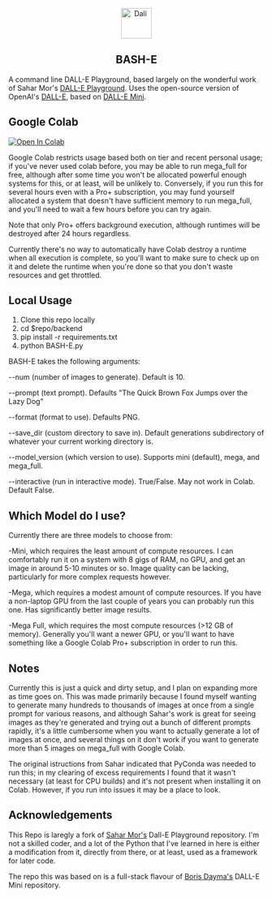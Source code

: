 <p align="center">
<img src="https://emojipedia-us.s3.dualstack.us-west-1.amazonaws.com/thumbs/240/apple/285/woman-artist_1f469-200d-1f3a8.png" width="60" alt="Dali">
  <h2 align="center">BASH-E</h2>
</p>

A command line DALL-E Playground, based largely on the wonderful work of Sahar Mor's [DALL-E Playground](https://github.com/saharmor/dalle-playground).  Uses the open-source version of
OpenAI's [DALL-E](https://openai.com/blog/dall-e/), based on [DALL-E Mini](https://github.com/borisdayma/dalle-mini).

## Google Colab

[![Open In Colab](https://colab.research.google.com/assets/colab-badge.svg)](https://colab.research.google.com/github/trekkie1701c/BASH-E/blob/main/backend/BASH-E%20Notebook.ipynb)

Google Colab restricts usage based both on tier and recent personal usage; if you've never used colab before, you may be able to run mega_full for free, although after some time you won't be allocated powerful enough systems for this, or at least, will be unlikely to.  Conversely, if you run this for several hours even with a Pro+ subscription, you may fund yourself allocated a system that doesn't have sufficient memory to run mega_full, and you'll need to wait a few hours before you can try again.

Note that only Pro+ offers background execution, although runtimes will be destroyed after 24 hours regardless.

Currently there's no way to automatically have Colab destroy a runtime when all execution is complete, so you'll want to make sure to check up on it and delete the runtime when you're done so that you don't waste resources and get throttled.

## Local Usage

1.  Clone this repo locally
2.  cd $repo/backend
3.  pip install -r requirements.txt
4.  python BASH-E.py

BASH-E takes the following arguments:

--num (number of images to generate).  Default is 10.

--prompt (text prompt).  Defaults "The Quick Brown Fox Jumps over the Lazy Dog"

--format (format to use).  Defaults PNG.

--save_dir (custom directory to save in).  Default generations subdirectory of whatever your current working directory is.

--model_version (which version to use).  Supports mini (default), mega, and mega_full.

--interactive (run in interactive mode).  True/False.  May not work in Colab.  Default False.

## Which Model do I use?

Currently there are three models to choose from:

-Mini, which requires the least amount of compute resources.  I can comfortably run it on a system with 8 gigs of RAM, no GPU, and get an image in around 5-10 minutes or so.  Image quality can be lacking, particularly for more complex requests however.

-Mega, which requires a modest amount of compute resources.  If you have a non-laptop GPU from the last couple of years you can probably run this one.  Has significantly better image results.

-Mega Full, which requires the most compute resources (>12 GB of memory).  Generally you'll want a newer GPU, or you'll want to have something like a Google Colab Pro+ subscription in order to run this.

## Notes

Currently this is just a quick and dirty setup, and I plan on expanding more as time goes on.  This was made primarily because I found myself wanting to generate many hundreds to thousands of images at once from a single prompt for various reasons, and although Sahar's work is great for seeing images as they're generated and trying out a bunch of different prompts rapidly, it's a little cumbersome when you want to actually generate a lot of images at once, and several things on it don't work if you want to generate more than 5 images on mega_full with Google Colab.

The original istructions from Sahar indicated that PyConda was needed to run this; in my clearing of excess requirements I found that it wasn't necessary (at least for CPU builds) and it's not present when installing it on Colab.  However, if you run into issues it may be a place to look.

## Acknowledgements

This Repo is laregly a fork of [Sahar Mor's](https;//github.com/saharmor) Dall-E Playground repository.  I'm not a skilled coder, and a lot of the Python that I've learned in here is either a modification from it, directly from there, or at least, used as a framework for later code.

The repo this was based on is a full-stack flavour of [Boris Dayma's](https://github.com/borisdayma) DALL-E Mini
repository. 
